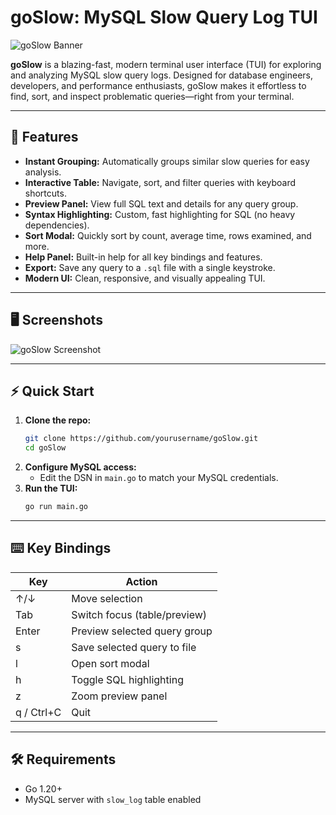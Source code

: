 # goSlow: MySQL Slow Query Log TUI

![goSlow Banner](https://img.shields.io/badge/TUI-Go-blue?style=flat-square)

**goSlow** is a blazing-fast, modern terminal user interface (TUI) for exploring and analyzing MySQL slow query logs. Designed for database engineers, developers, and performance enthusiasts, goSlow makes it effortless to find, sort, and inspect problematic queries—right from your terminal.

---

## 🚀 Features

- **Instant Grouping:** Automatically groups similar slow queries for easy analysis.
- **Interactive Table:** Navigate, sort, and filter queries with keyboard shortcuts.
- **Preview Panel:** View full SQL text and details for any query group.
- **Syntax Highlighting:** Custom, fast highlighting for SQL (no heavy dependencies).
- **Sort Modal:** Quickly sort by count, average time, rows examined, and more.
- **Help Panel:** Built-in help for all key bindings and features.
- **Export:** Save any query to a `.sql` file with a single keystroke.
- **Modern UI:** Clean, responsive, and visually appealing TUI.

---

## 🖥️ Screenshots

![goSlow Screenshot](https://raw.githubusercontent.com/yourusername/goSlow/main/screenshots/screenshot.png)

---

## ⚡️ Quick Start

1. **Clone the repo:**
   ```sh
   git clone https://github.com/yourusername/goSlow.git
   cd goSlow
   ```
2. **Configure MySQL access:**
   - Edit the DSN in `main.go` to match your MySQL credentials.
3. **Run the TUI:**
   ```sh
   go run main.go
   ```

---

## ⌨️ Key Bindings

| Key         | Action                                 |
|-------------|----------------------------------------|
| ↑/↓         | Move selection                         |
| Tab         | Switch focus (table/preview)           |
| Enter       | Preview selected query group           |
| s           | Save selected query to file            |
| l           | Open sort modal                        |
| h           | Toggle SQL highlighting                |
| z           | Zoom preview panel                     |
| q / Ctrl+C  | Quit                                   |

---

## 🛠️ Requirements
- Go 1.20+
- MySQL server with `slow_log` table enabled
